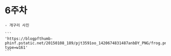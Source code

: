 # 6주차

    - 개구리 사진
    
    ```
    'https://blogpfthumb-phinf.pstatic.net/20150108_189/pjt3591oo_1420674831487anbDY_PNG/frog.png?type=w161'
    ```
